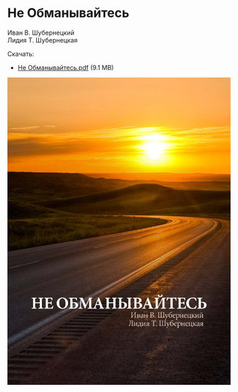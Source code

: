 # Не Обманывайтесь

Иван В. Шубернецкий  
Лидия Т. Шубернецкая

Скачать:

* [Не Обманывайтесь.pdf](https://github.com/ivan-shubernetskiy/dont-be-fooled/raw/master/%D0%9D%D0%B5%20%D0%9E%D0%B1%D0%BC%D0%B0%D0%BD%D1%8B%D0%B2%D0%B0%D0%B8%CC%86%D1%82%D0%B5%D1%81%D1%8C.pdf) (9.1 MB)

![Не Обманывайтесь](./%D0%9D%D0%B5%20%D0%9E%D0%B1%D0%BC%D0%B0%D0%BD%D1%8B%D0%B2%D0%B0%D0%B8%CC%86%D1%82%D0%B5%D1%81%D1%8C.jpg)
